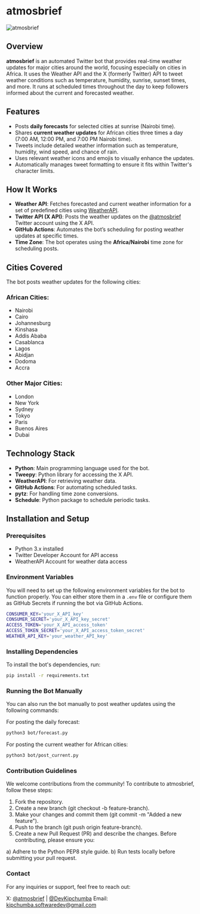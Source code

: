 # atmosbrief

![atmosbrief](https://img.shields.io/twitter/follow/atmosbrief?style=social)

## Overview
**atmosbrief** is an automated Twitter bot that provides real-time weather updates for major cities around the world, focusing especially on cities in Africa. It uses the Weather API and the X (formerly Twitter) API to tweet weather conditions such as temperature, humidity, sunrise, sunset times, and more. It runs at scheduled times throughout the day to keep followers informed about the current and forecasted weather.

## Features
- Posts **daily forecasts** for selected cities at sunrise (Nairobi time).
- Shares **current weather updates** for African cities three times a day (7:00 AM, 12:00 PM, and 7:00 PM Nairobi time).
- Tweets include detailed weather information such as temperature, humidity, wind speed, and chance of rain.
- Uses relevant weather icons and emojis to visually enhance the updates.
- Automatically manages tweet formatting to ensure it fits within Twitter's character limits.

## How It Works
- **Weather API**: Fetches forecasted and current weather information for a set of predefined cities using [WeatherAPI](https://www.weatherapi.com/).
- **Twitter API (X API)**: Posts the weather updates on the [@atmosbrief](https://twitter.com/atmosbrief) Twitter account using the X API.
- **GitHub Actions**: Automates the bot’s scheduling for posting weather updates at specific times.
- **Time Zone**: The bot operates using the **Africa/Nairobi** time zone for scheduling posts.

## Cities Covered
The bot posts weather updates for the following cities:

### African Cities:
- Nairobi
- Cairo
- Johannesburg
- Kinshasa
- Addis Ababa
- Casablanca
- Lagos
- Abidjan
- Dodoma
- Accra

### Other Major Cities:
- London
- New York
- Sydney
- Tokyo
- Paris
- Buenos Aires
- Dubai

## Technology Stack
- **Python**: Main programming language used for the bot.
- **Tweepy**: Python library for accessing the X API.
- **WeatherAPI**: For retrieving weather data.
- **GitHub Actions**: For automating scheduled tasks.
- **pytz**: For handling time zone conversions.
- **Schedule**: Python package to schedule periodic tasks.

## Installation and Setup

### Prerequisites
- Python 3.x installed
- Twitter Developer Account for API access
- WeatherAPI Account for weather data access

### Environment Variables
You will need to set up the following environment variables for the bot to function properly. You can either store them in a `.env` file or configure them as GitHub Secrets if running the bot via GitHub Actions.

```bash
CONSUMER_KEY='your_X_API_key'
CONSUMER_SECRET='your_X_API_key_secret'
ACCESS_TOKEN='your_X_API_access_token'
ACCESS_TOKEN_SECRET='your_X_API_access_token_secret'
WEATHER_API_KEY='your_weather_API_key'
```

### Installing Dependencies
To install the bot's dependencies, run:
```bash
pip install -r requirements.txt
```
### Running the Bot Manually

You can also run the bot manually to post weather updates using the following commands:

For posting the daily forecast:
```bash
python3 bot/forecast.py
```
For posting the current weather for African cities:
```bash
python3 bot/post_current.py
```
### Contribution Guidelines
We welcome contributions from the community! To contribute to atmosbrief, follow these steps:

1. Fork the repository.
2. Create a new branch (git checkout -b feature-branch).
3. Make your changes and commit them (git commit -m "Added a new feature").
4. Push to the branch (git push origin feature-branch).
5. Create a new Pull Request (PR) and describe the changes.
Before contributing, please ensure you:

a) Adhere to the Python PEP8 style guide.
b) Run tests locally before submitting your pull request.

### Contact
For any inquiries or support, feel free to reach out:

X: [@atmosbrief](https://twitter.com/atmosbrief) | [@DevKipchumba](https://twitter.com/DevKipchumba)
Email: kipchumba.softwaredev@gmail.com